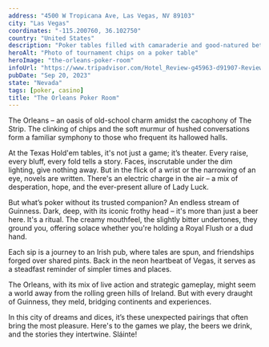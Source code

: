 ```yaml
---
address: "4500 W Tropicana Ave, Las Vegas, NV 89103"
city: "Las Vegas"
coordinates: "-115.200760, 36.102750"
country: "United States"
description: "Poker tables filled with camaraderie and good-natured bets"
heroAlt: "Photo of tournament chips on a poker table"
heroImage: "the-orleans-poker-room"
infoUrl: "https://www.tripadvisor.com/Hotel_Review-g45963-d91907-Reviews-The_Orleans_Hotel_Casino-Las_Vegas_Nevada.html"
pubDate: "Sep 20, 2023"
state: "Nevada"
tags: [poker, casino]
title: "The Orleans Poker Room"
---
```


The Orleans – an oasis of old-school charm amidst the cacophony of The Strip. The clinking of chips and the soft murmur of hushed conversations form a familiar symphony to those who frequent its hallowed halls.

At the Texas Hold'em tables, it's not just a game; it’s theater. Every raise, every bluff, every fold tells a story. Faces, inscrutable under the dim lighting, give nothing away. But in the flick of a wrist or the narrowing of an eye, novels are written. There's an electric charge in the air – a mix of desperation, hope, and the ever-present allure of Lady Luck.

But what’s poker without its trusted companion? An endless stream of Guinness. Dark, deep, with its iconic frothy head – it's more than just a beer here. It's a ritual. The creamy mouthfeel, the slightly bitter undertones, they ground you, offering solace whether you're holding a Royal Flush or a dud hand.

Each sip is a journey to an Irish pub, where tales are spun, and friendships forged over shared pints. Back in the neon heartbeat of Vegas, it serves as a steadfast reminder of simpler times and places.

The Orleans, with its mix of live action and strategic gameplay, might seem a world away from the rolling green hills of Ireland. But with every draught of Guinness, they meld, bridging continents and experiences.

In this city of dreams and dices, it’s these unexpected pairings that often bring the most pleasure. Here's to the games we play, the beers we drink, and the stories they intertwine. Sláinte!
